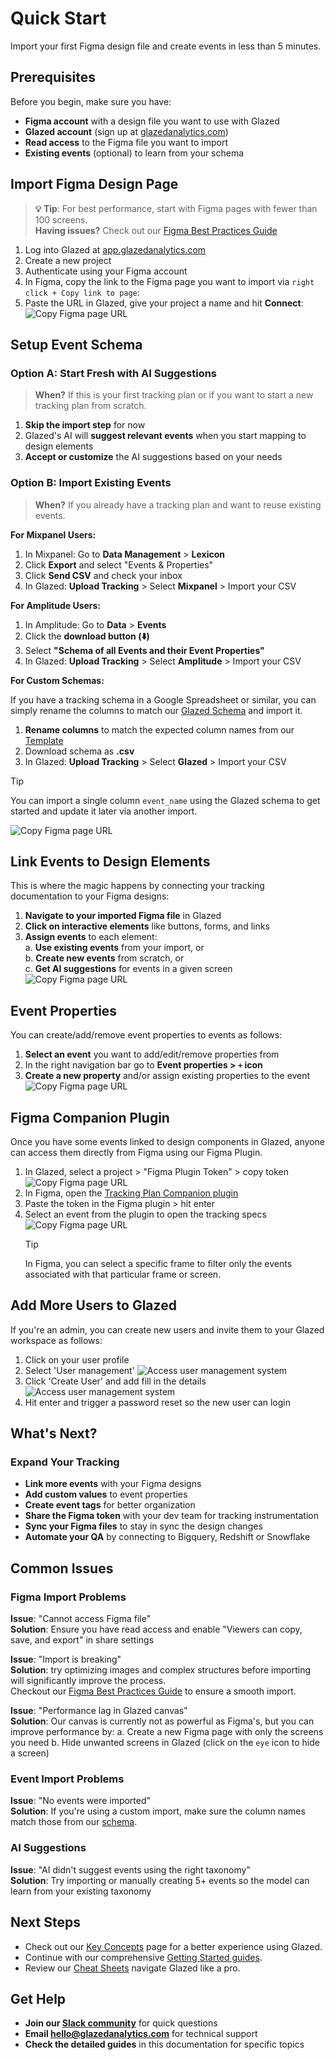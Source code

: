 # Quick Start

Import your first Figma design file and create events in less than 5 minutes.

## Prerequisites

Before you begin, make sure you have:

- **Figma account** with a design file you want to use with Glazed
- **Glazed account** (sign up at [glazedanalytics.com](https://glazedanalytics.com))
- **Read access** to the Figma file you want to import
- **Existing events** (optional) to learn from your schema

## Import Figma Design Page

> **💡 Tip**: For best performance, start with Figma pages with fewer than 100 screens.  
> **Having issues?** Check out our [Figma Best Practices Guide](https://www.figma.com/design/UlDIqelNaa5eBrB3zPEaQo/Food-App-Demo--Public-?node-id=2320-21&t=vPoGHMgyAkduqFpq-1)

1. Log into Glazed at [app.glazedanalytics.com](https://app.glazedanalytics.com)
2. Create a new project
3. Authenticate using your Figma account
4. In Figma, copy the link to the Figma page you want to import via `right click + Copy link to page`:
5. Paste the URL in Glazed, give your project a name and hit **Connect**:
   ![Copy Figma page URL](images/figma-page-connect.png)

## Setup Event Schema

### Option A: Start Fresh with AI Suggestions

> **When?** If this is your first tracking plan or if you want to start a new tracking plan from scratch.

1. **Skip the import step** for now
2. Glazed's AI will **suggest relevant events** when you start mapping to design elements
3. **Accept or customize** the AI suggestions based on your needs

### Option B: Import Existing Events

> **When?** If you already have a tracking plan and want to reuse existing events.

**For Mixpanel Users:**

1. In Mixpanel: Go to **Data Management** > **Lexicon**
2. Click **Export** and select "Events & Properties"
3. Click **Send CSV** and check your inbox
4. In Glazed: **Upload Tracking** > Select **Mixpanel** > Import your CSV

**For Amplitude Users:**

1. In Amplitude: Go to **Data** > **Events**
2. Click the **download button (⬇️)**
3. Select **"Schema of all Events and their Event Properties"**
4. In Glazed: **Upload Tracking** > Select **Amplitude** > Import your CSV

**For Custom Schemas:**

If you have a tracking schema in a Google Spreadsheet or similar, you can simply rename the columns to match our [Glazed Schema](https://docs.google.com/spreadsheets/d/1953wD00tGMWIuJkCpWb1vN8EbzBtXeBPRJyZjdvkT4Q/edit?usp=sharing) and import it.

1. **Rename columns** to match the expected column names from our [Template](https://docs.google.com/spreadsheets/d/1953wD00tGMWIuJkCpWb1vN8EbzBtXeBPRJyZjdvkT4Q/edit?usp=sharing)
2. Download schema as **.csv**
3. In Glazed: **Upload Tracking** > Select **Glazed** > Import your CSV

> [!TIP]
> You can import a single column `event_name` using the Glazed schema to get started and update it later via another import.

![Copy Figma page URL](images/quickstart-import-events.png)

## Link Events to Design Elements

This is where the magic happens by connecting your tracking documentation to your Figma designs:

1. **Navigate to your imported Figma file** in Glazed
2. **Click on interactive elements** like buttons, forms, and links
3. **Assign events** to each element:  
   a. **Use existing events** from your import, or  
   b. **Create new events** from scratch, or  
   c. **Get AI suggestions** for events in a given screen
   ![Copy Figma page URL](images/quickstart-create-event.png)

## Event Properties

You can create/add/remove event properties to events as follows:

1. **Select an event** you want to add/edit/remove properties from
2. In the right navigation bar go to **Event properties > `+` icon**
3. **Create a new property** and/or assign existing properties to the event
   ![Copy Figma page URL](images/quickstart-event-properties.png)

## Figma Companion Plugin

Once you have some events linked to design components in Glazed, anyone can access them directly from Figma using our Figma Plugin.

1. In Glazed, select a project > "Figma Plugin Token" > copy token
   ![Copy Figma page URL](images/quickstart-figma-plugin.png)
2. In Figma, open the [Tracking Plan Companion plugin](https://www.figma.com/community/plugin/1349786461796635832/tracking-plan-companion)
3. Paste the token in the Figma plugin > hit enter
4. Select an event from the plugin to open the tracking specs
   ![Copy Figma page URL](images/quickstart-figma-plugin-2.png)
   > [!TIP]
   > In Figma, you can select a specific frame to filter only the events associated with that particular frame or screen.

## Add More Users to Glazed

If you're an admin, you can create new users and invite them to your Glazed workspace as follows:

1. Click on your user profile
2. Select 'User management'
   ![Access user management system](images/user-management-1.png)
3. Click 'Create User' and add fill in the details
   ![Access user management system](images/user-management-2.png)
4. Hit enter and trigger a password reset so the new user can login

## What's Next?

### Expand Your Tracking

- **Link more events** with your Figma designs
- **Add custom values** to event properties
- **Create event tags** for better organization
- **Share the Figma token** with your dev team for tracking instrumentation
- **Sync your Figma files** to stay in sync the design changes
- **Automate your QA** by connecting to Bigquery, Redshift or Snowflake

## Common Issues

### Figma Import Problems

**Issue**: "Cannot access Figma file"  
**Solution**: Ensure you have read access and enable "Viewers can copy, save, and export" in share settings

**Issue**: "Import is breaking"  
**Solution**: try optimizing images and complex structures before importing will significantly improve the process.  
Checkout our [Figma Best Practices Guide](https://www.figma.com/design/UlDIqelNaa5eBrB3zPEaQo/Food-App-Demo--Public-?node-id=2320-21&t=vPoGHMgyAkduqFpq-1) to ensure a smooth import.

**Issue**: "Performance lag in Glazed canvas"  
**Solution**: Our canvas is currently not as powerful as Figma's, but you can improve performance by:
a. Create a new Figma page with only the screens you need
b. Hide unwanted screens in Glazed (click on the `eye` icon to hide a screen)

### Event Import Problems

**Issue**: "No events were imported"  
**Solution**: If you're using a custom import, make sure the column names match those from our [schema](https://docs.google.com/spreadsheets/d/1953wD00tGMWIuJkCpWb1vN8EbzBtXeBPRJyZjdvkT4Q/edit?usp=sharing).

### AI Suggestions

**Issue**: "AI didn't suggest events using the right taxonomy"  
**Solution**: Try importing or manually creating 5+ events so the model can learn from your existing taxonomy

## Next Steps

- Check out our [Key Concepts](quick-start/key-concepts) page for a better experience using Glazed.
- Continue with our comprehensive [Getting Started guides](../getting-started/import-figma-files.md).
- Review our [Cheat Sheets](quick-start/cheat-sheets) navigate Glazed like a pro.

## Get Help

- **Join our [Slack community](https://join.slack.com/t/glazedanalytics/shared_invite/zt-27kt7tl3n-lkfs1mzqCzyVSKdkiQx2sA)** for quick questions
- **Email [hello@glazedanalytics.com](mailto:hello@glazedanalytics.com)** for technical support
- **Check the detailed guides** in this documentation for specific topics
